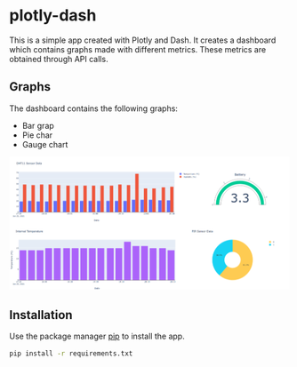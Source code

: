 # plotly-dash

This is a simple app created with Plotly and Dash. It creates a dashboard which contains graphs made with different metrics. These metrics are obtained through API calls.

## Graphs
The dashboard contains the following graphs:
- Bar grap
- Pie char
- Gauge chart

![image](images/demo.png)

## Installation

Use the package manager [pip](https://pip.pypa.io/en/stable/) to install the app.

```bash
pip install -r requirements.txt
```


